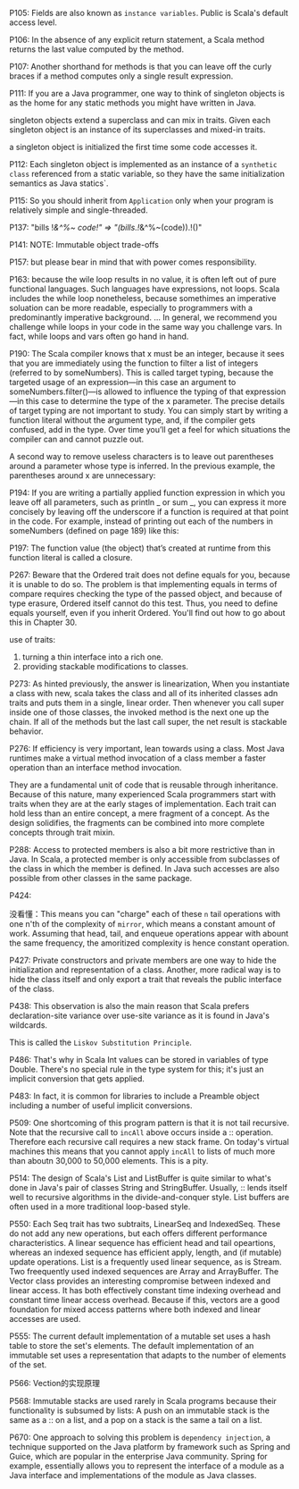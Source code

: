 P105:
Fields are also known as `instance variables`.
Public is Scala's default access level.

P106:
In the absence of any explicit return statement, a Scala method returns the last value computed by the method.

P107:
Another shorthand for methods is that you can leave off the curly braces if a method computes only a single result expression.

P111:
If you are a Java programmer, one way to think of singleton objects is as the home for any static methods you might have written in Java.

singleton objects extend a superclass and can mix in traits. Given each singleton object is an instance of its superclasses and mixed-in traits.

a singleton object is initialized the first time some code accesses it.

P112:
Each singleton object is implemented as an instance of a `synthetic class` referenced from a static variable, so they have the same initialization semantics as Java statics`.

P115:
So you should inherit from `Application` only when your program is relatively simple and single-threaded.

P137:
"bills !*&^%~ code!" => "(bills.!*&^%~(code)).!()"

P141:
NOTE: Immutable object trade-offs

P157:
but please bear in mind that with power comes responsibility.

P163:
because the wile loop results in no value, it is often left out of pure functional languages. Such languages have expressions, not loops. Scala includes the while loop nonetheless, because somethimes an imperative soluation can be more readable, especially to programmers with a predominantly imperative background.
...
In general, we recommend you challenge while loops in your code in the same way you challenge vars. In fact, while loops and vars often go hand in hand.

P190:
The Scala compiler knows that x must be an integer, because it sees that you are immediately using the function to filter a list of integers (referred to by someNumbers). This is called target typing, because the targeted usage of an expression—in this case an argument to someNumbers.filter()—is allowed to influence the typing of that expression—in this case to determine the type of the x parameter. The precise details of target typing are not important to study. You can simply start by writing a function literal without the argument type, and, if the compiler gets confused, add in the type. Over time you’ll get a feel for which situations the compiler can and cannot puzzle out.

A second way to remove useless characters is to leave out parentheses around a parameter whose type is inferred. In the previous example, the parentheses around x are unnecessary:

P194:
If you are writing a partially applied function expression in which you
leave off all parameters, such as println _ or sum _, you can express it more concisely by leaving off the underscore if a function is required at that point in the code. For example, instead of printing out each of the numbers in someNumbers (defined on page 189) like this:

P197:
The function value (the object) that’s created at runtime from this function literal is called a closure. 

P267:
Beware that the Ordered trait does not define equals for you, because it is unable to do so. The problem is that implementing equals in terms of compare requires checking the type of the passed object, and because of type erasure, Ordered itself cannot do this test. Thus, you need to define equals yourself, even if you inherit Ordered. You'll find out how to go about this in Chapter 30.

use of traits:
1. turning a thin interface into a rich one.
2. providing stackable modifications to classes.

P273:
As hinted previously, the answer is linearization, When you instantiate a class with new, scala takes the class and all of its inherited classes adn traits and puts them in a single, linear order. Then whenever you call super inside one of those classes, the invoked method is the next one up the chain. If all of the methods but the last call super, the net result is stackable behavior.

P276:
If efficiency is very important, lean towards using a class. Most Java runtimes make a virtual method invocation of a class member a faster operation than an interface method invocation.

They are a fundamental unit of code that is reusable through inheritance. Because of this nature, many experienced Scala programmers start with traits when they are at the early stages of implementation. Each trait can hold less than an entire concept, a mere fragment of a concept. As the design solidifies, the fragments can be combined into more complete concepts through trait mixin.

P288:
Access to protected members is also a bit more restrictive than in Java. In Scala, a protected member is only accessible from subclasses of the class in which the member is defined. In Java such accesses are also possible from other classes in the same package. 


P424:

没看懂：This means you can "charge" each of these `n` tail operations with one n'th of the complexity of `mirror`, which means a constant amount of work. Assuming that head, tail, and enqueue operations appear with abount the same frequency, the amoritized complexity is hence constant operation.

P427:
Private constructors and private members are one way to hide the initialization and representation of a class. Another, more radical way is to hide the class itself and only export a trait that reveals the public interface of the class.

P438:
This observation is also the main reason that Scala prefers declaration-site variance over use-site variance as it is found in Java's wildcards.

This is called the `Liskov Substitution Principle`.

P486:
That's why in Scala Int values can be stored in variables of type Double. There's no special rule in the type system for this; it's just an implicit conversion that gets applied.

P483:
In fact, it is common for libraries to include a Preamble object including a number of useful implicit conversions.

P509:
One shortcoming of this program pattern is that it is not tail recursive. Note that the recursive call to `incAll` above occurs inside a :: operation. Therefore each recursive call requires a new stack frame. On today's virtual machines this means that you cannot apply `incAll` to lists of much more than aboutn 30,000 to 50,000 elements. This is a pity.

P514:
The design of Scala's List and ListBuffer is quite similar to what's done in Java's pair of classes String and StringBuffer. 
Usually, :: lends itself well to recursive algorithms in the divide-and-conquer style. List buffers are often used in a more traditional loop-based style.

P550:
Each Seq trait has two subtraits, LinearSeq and IndexedSeq. These do not add any new operations, but each offers different performance characteristics. A linear sequence has efficient head and tail opeartions, whereas an indexed sequence has efficient apply, length, and (if mutable) update operations. List is a frequently used linear sequence, as is Stream. Two freequently used indexed sequences are Array and ArrayBuffer. The Vector class provides an interesting compromise between indexed and linear access.
 It has both effectively constant time indexing overhead and constant time linear access overhead. Because if this, vectors are a good foundation for mixed access patterns where both indexed and linear accesses are used.

P555:
The current default implementation of a mutable set uses a hash table to store the set's elements. The default implementation of an immutable set uses a representation that adapts to the number of elements of the set.

P566:
Vection的实现原理

P568:
Immutable stacks are used rarely in Scala programs because their functionality is subsumed by lists: A push on an immutable stack is the same as a :: on a list, and a pop on a stack is the same a tail on a list.

P670:
One approach to solving this problem is `dependency injection`, a technique supported on the Java platform by framework such as Spring and Guice, which are popular in the enterprise Java community. Spring for example, essentially allows you to represent the interface of a module as a Java interface and implementations of the module as Java classes.











































